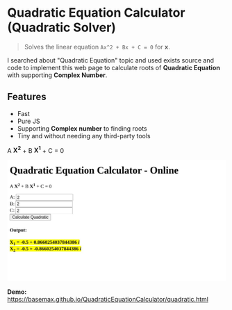 # Quadratic Equation Calculator (Quadratic Solver)

> Solves the linear equation `Ax^2 + Bx + C = 0` for **x**.

I searched about "Quadratic Equation" topic and used exists source and code to implement this web page to calculate roots of **Quadratic Equation** with supporting **Complex Number**.

## Features

- Fast
- Pure JS
- Supporting **Complex number** to finding roots
- Tiny and without needing any third-party tools

<p>
    A <b>X<sup>2</sup></b>
    +
    B <b>X<sup>1</sup></b>
    +
    C
    =
    0
</p>

[![Quadratic Equation Calculator](demo.jpg)](https://basemax.github.io/QuadraticEquationCalculator/quadratic.html)

**Demo:** https://basemax.github.io/QuadraticEquationCalculator/quadratic.html

